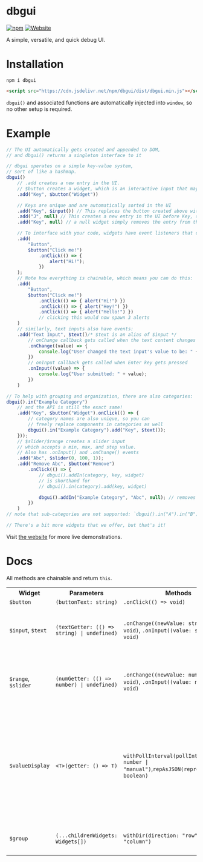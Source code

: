 # dbgui

[![npm](https://img.shields.io/npm/v/dbgui)](https://www.npmjs.com/package/dbgui)
[![Website](https://img.shields.io/website?url=https%3A%2F%2Fhydrogenmacro.github.io%2Fdbgui)](https://hydrogenmacro.github.io/dbgui)

A simple, versatile, and quick debug UI.

# Installation

```
npm i dbgui
```

```html
<script src="https://cdn.jsdelivr.net/npm/dbgui/dist/dbgui.min.js"></script>
```

`dbgui()` and associated functions are automatically injected into `window`, so no other setup is required.

# Example

```js
// The UI automatically gets created and appended to DOM,
// and dbgui() returns a singleton interface to it

// dbgui operates on a simple key-value system,
// sort of like a hashmap.
dbgui()
    // .add creates a new entry in the UI.
    // $button creates a widget, which is an interactive input that may be used to interface with your code.
    .add("Key", $button("Widget"))

    // Keys are unique and are automatically sorted in the UI
    .add("Key", $input()) // This replaces the button created above with a text input widget.
    .add("J", null) // This creates a new entry in the UI before Key, since J is less than K in ASCII/Unicode
    .add("Key", null) // a null widget simply removes the entry from the UI (if it exists). The UI is now empty.

    // To interface with your code, widgets have event listeners that can accept callbacks:
    .add(
        "Button",
        $button("Click me!")
            .onClick(() => {
                alert("Hi!");
            })
    );
    // Note how everything is chainable, which means you can do this:
    .add(
        "Button",
        $button("Click me!")
            .onClick(() => { alert("Hi!") })
            .onClick(() => { alert("Hey!") })
            .onClick(() => { alert("Hello!") })
            // clicking this would now spawn 3 alerts
    )
    // similarly, text inputs also have events:
    .add("Text Input", $text()/* $text is an alias of $input */
        // onChange callback gets called when the text content changes (from typing, deleting, pasting, etc.)
        .onChange((value) => {
            console.log("User changed the text input's value to be: " + value);
        })
        // onInput callback gets called when Enter key gets pressed
        .onInput((value) => {
            console.log("User submitted: " + value);
        })
    )

// To help with grouping and organization, there are also categories:
dbgui().in("Example Category")
    // and the API is still the exact same!
    .add("Key", $button("Widget").onClick(() => {
        // category names are also unique, so you can
        // freely replace components in categories as well
        dbgui().in("Example Category").add("Key", $text());
    }));
    // $slider/$range creates a slider input
    // which accepts a min, max, and step value.
    // Also has .onInput() and .onChange() events
    .add("Abc", $slider(0, 100, 1));
    .add("Remove Abc", $button("Remove")
        .onClick(() => {
            // dbgui().addIn(category, key, widget)
            // is shorthand for
            // dbgui().in(category).add(key, widget)

            dbgui().addIn("Example Category", "Abc", null); // removes Abc
        })
    )
// note that sub-categories are not supported: `dbgui().in("A").in("B")` does not work

// There's a bit more widgets that we offer, but that's it!
```

Visit [the website](https://hydrogenmacro.github.io/dbgui) for more live demonstrations.

# Docs
All methods are chainable and return `this`.
<table>
    <tr>
        <th>Widget</th>
        <th>Parameters</th>
        <th>Methods</th>
        <th>Info</th>
    </tr>
    <tr>
        <td><code>$button</code></td>
        <td><code>(buttonText: string)</code></td>        
        <td><code>.onClick(() => void)</code></td>
    </tr>
    <tr>
        <td><code>$input</code>, <code>$text</code></td>
        <td><code>(textGetter: (() => string) | undefined)</code></td>        
        <td><code>.onChange((newValue: string) => void)</code>, <code>.onInput((value: string) => void)</code></td>
        <td>Accepts a text getter that is automatically polled to be set as the input value.</td>
    </tr>
    <tr>
        <td><code>$range</code>, <code>$slider</code></td>
        <td><code>(numGetter: (() => number) | undefined)</code></td>        
        <td><code>.onChange((newValue: number) => void)</code>, <code>.onInput((value: number) => void)</code></td>
        <td>Accepts a number getter that is automatically polled to be set as the input value.</td>
    </tr>
    <tr>
        <td><code>$valueDisplay</code></td>
        <td><code>&lt;T&gt;(getter: () => T)</code></td>        
        <td><code>withPollInterval(pollInterval: number | "manual")</code>,<code>repAsJSON(representAsJson: boolean)</code></td>
        <td>Displays a single value that can either be automatically or manually polled. repAsJSON determines if <code>JSON.stringify</code> or <code>Object.toString</code> is used to convert its value to a string.</td>
    </tr>
    <tr>
        <td><code>$group</code></td>
        <td><code>(...childrenWidgets: Widgets[])</code></td>        
        <td><code>withDir(direction: "row" | "column")</code></td>
        <td>Allows you to have multiple widgets in one UI entry.</td>
    </tr>
</table>